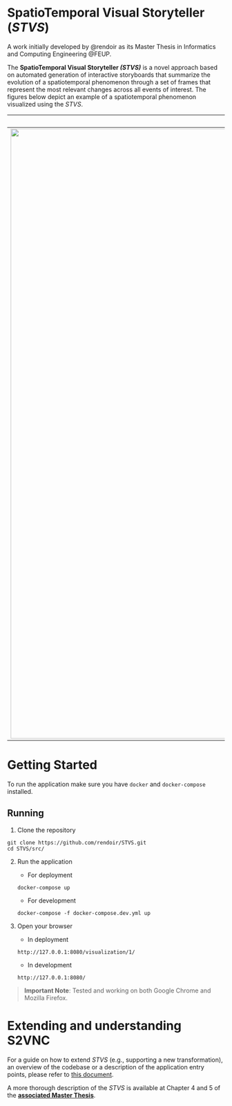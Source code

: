 # SpatioTemporal Visual Storyteller (_STVS_)

A work initially developed by @rendoir as its Master Thesis in Informatics and Computing Engineering @FEUP.

<!-- Missing description of what it is and a print -->
The __SpatioTemporal Visual Storyteller _(STVS)___ is a novel approach based on automated generation of interactive storyboards that summarize the evolution of a spatiotemporal phenomenon through a set of frames that represent the most relevant changes across all events of interest. The figures below depict an example of a spatiotemporal phenomenon visualized using the _STVS_.

| Storyboard example | Settings example |
|:-:|:-:|
| <img width="1410" alt="Screenshot 2020-08-26 at 13 38 10" src="https://user-images.githubusercontent.com/22712373/91306759-e6bcb100-e7a4-11ea-9a42-10bc71d76657.png"> | <img width="1391" alt="Screenshot 2020-08-26 at 13 38 28" src="https://user-images.githubusercontent.com/22712373/91306763-ea503800-e7a4-11ea-8408-983aea34f594.png"> |

# Getting Started

To run the application make sure you have `docker` and `docker-compose` installed.

## Running

1. Clone the repository
```shell
git clone https://github.com/rendoir/STVS.git
cd STVS/src/
```

2. Run the application
    - For deployment
    ```shell
    docker-compose up
    ```

    - For development
    ```shell
    docker-compose -f docker-compose.dev.yml up
    ```

3. Open your browser
    - In deployment
    ```
    http://127.0.0.1:8080/visualization/1/
    ```

    - In development
    ```
    http://127.0.0.1:8080/
    ```

> __Important Note__: Tested and working on both Google Chrome and Mozilla Firefox. 

# Extending and understanding S2VNC

For a guide on how to extend _STVS_ (e.g., supporting a new transformation), an overview of the codebase or a description of the application entry points, please refer to [this document](DOCUMENTATION.md).

A more thorough description of the _STVS_ is available at Chapter 4 and 5 of the [__associated Master Thesis__](https://repositorio-aberto.up.pt/handle/10216/128548).  